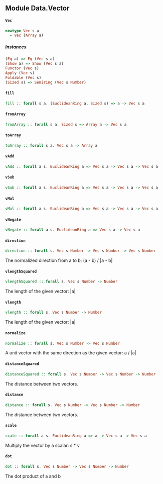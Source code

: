 ## Module Data.Vector

#### `Vec`

``` purescript
newtype Vec s a
  = Vec (Array a)
```

##### Instances
``` purescript
(Eq a) => Eq (Vec s a)
(Show a) => Show (Vec s a)
Functor (Vec s)
Apply (Vec s)
Foldable (Vec s)
(Sized s) => Semiring (Vec s Number)
```

#### `fill`

``` purescript
fill :: forall s a. (EuclideanRing a, Sized s) => a -> Vec s a
```

#### `fromArray`

``` purescript
fromArray :: forall s a. Sized s => Array a -> Vec s a
```

#### `toArray`

``` purescript
toArray :: forall s a. Vec s a -> Array a
```

#### `vAdd`

``` purescript
vAdd :: forall a s. EuclideanRing a => Vec s a -> Vec s a -> Vec s a
```

#### `vSub`

``` purescript
vSub :: forall a s. EuclideanRing a => Vec s a -> Vec s a -> Vec s a
```

#### `vMul`

``` purescript
vMul :: forall a s. EuclideanRing a => Vec s a -> Vec s a -> Vec s a
```

#### `vNegate`

``` purescript
vNegate :: forall a s. EuclideanRing a => Vec s a -> Vec s a
```

#### `direction`

``` purescript
direction :: forall s. Vec s Number -> Vec s Number -> Vec s Number
```

The normalized direction from a to b: (a - b) / |a - b|

#### `vlengthSquared`

``` purescript
vlengthSquared :: forall s. Vec s Number -> Number
```

The length of the given vector: |a|

#### `vlength`

``` purescript
vlength :: forall s. Vec s Number -> Number
```

The length of the given vector: |a|

#### `normalize`

``` purescript
normalize :: forall s. Vec s Number -> Vec s Number
```

A unit vector with the same direction as the given vector: a / |a|

#### `distanceSquared`

``` purescript
distanceSquared :: forall s. Vec s Number -> Vec s Number -> Number
```

The distance between two vectors.

#### `distance`

``` purescript
distance :: forall s. Vec s Number -> Vec s Number -> Number
```

The distance between two vectors.

#### `scale`

``` purescript
scale :: forall a s. EuclideanRing a => a -> Vec s a -> Vec s a
```

Multiply the vector by a scalar: s * v

#### `dot`

``` purescript
dot :: forall s. Vec s Number -> Vec s Number -> Number
```

The dot product of a and b


